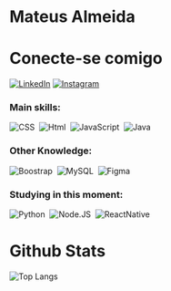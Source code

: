 
# Mateus Almeida

# Conecte-se comigo
[![LinkedIn](https://img.shields.io/badge/LinkedIn-000?style=for-the-badge&logo=linkedin&logoColor=0E76A8)](https://www.linkedin.com/in/mateus-almeida-21210a232/)
[![Instagram](https://img.shields.io/badge/Instagram-000?style=for-the-badge&logo=instagram)](https://www.instagram.com/mateus.alj/)

### Main skills:
![CSS](https://img.shields.io/badge/CSS3-1572B6?style=for-the-badge&logo=css3&logoColor=white)&nbsp;
![Html](https://img.shields.io/badge/HTML5-E34F26?style=for-the-badge&logo=html5&logoColor=white)&nbsp;
![JavaScript](https://img.shields.io/badge/JavaScript-F7DF1E?style=for-the-badge&logo=javascript&logoColor=black)&nbsp; 
![Java](https://img.shields.io/badge/Java-ED8B00?style=for-the-badge&logo=openjdk&logoColor=white)&nbsp;

### Other Knowledge:
![Boostrap](https://img.shields.io/badge/Bootstrap-563D7C?style=for-the-badge&logo=bootstrap&logoColor=white)&nbsp;
![MySQL](https://img.shields.io/badge/MySQL-00000F?style=for-the-badge&logo=mysql&logoColor=white)&nbsp;
![Figma](https://img.shields.io/badge/-figma-0D1117?style=for-the-badge&logo=figma&labelColor=0D1117)&nbsp;
  
### Studying in this moment:
![Python](https://img.shields.io/badge/Python-3776AB?style=for-the-badge&logo=python&logoColor=white)&nbsp;
![Node.JS](https://img.shields.io/badge/Node.js-43853D?style=for-the-badge&logo=node.js&logoColor=white)&nbsp;
![ReactNative](https://img.shields.io/badge/React_Native-20232A?style=for-the-badge&logo=react&logoColor=61DAFB)&nbsp;

# Github Stats
![Top Langs](https://github-readme-stats-git-masterrstaa-rickstaa.vercel.app/api/top-langs/?username=mateusalj&layout=compact&bg_color=000&border_color=30A3DC&title_color=E94D5F&text_color=FFF)

